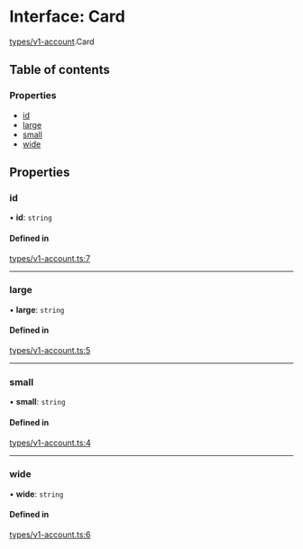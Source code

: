 # Interface: Card

[types/v1-account](../modules/types_v1_account.md).Card

## Table of contents

### Properties

- [id](types_v1_account.Card.md#id)
- [large](types_v1_account.Card.md#large)
- [small](types_v1_account.Card.md#small)
- [wide](types_v1_account.Card.md#wide)

## Properties

### id

• **id**: `string`

#### Defined in

[types/v1-account.ts:7](https://github.com/jameslinimk/unofficial-valorant-api/blob/fe67431/package/src/types/v1-account.ts#L7)

___

### large

• **large**: `string`

#### Defined in

[types/v1-account.ts:5](https://github.com/jameslinimk/unofficial-valorant-api/blob/fe67431/package/src/types/v1-account.ts#L5)

___

### small

• **small**: `string`

#### Defined in

[types/v1-account.ts:4](https://github.com/jameslinimk/unofficial-valorant-api/blob/fe67431/package/src/types/v1-account.ts#L4)

___

### wide

• **wide**: `string`

#### Defined in

[types/v1-account.ts:6](https://github.com/jameslinimk/unofficial-valorant-api/blob/fe67431/package/src/types/v1-account.ts#L6)
